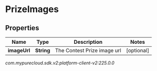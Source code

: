 # PrizeImages


## Properties

| Name | Type | Description | Notes |
| ------------ | ------------- | ------------- | ------------- |
| **imageUrl** | **String** | The Contest Prize image url |  [optional] |




_com.mypurecloud.sdk.v2:platform-client-v2:225.0.0_

